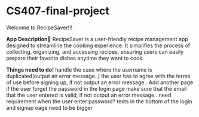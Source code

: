 # CS407-final-project
Welcome to RecipeSaver!!!

__App Description👀__
RecipeSaver is a user-friendly recipe management app designed to streamline the cooking experience. It simplifies the process of collecting, organizing, and accessing recipes, ensuring users can easily prepare their favorite dishes anytime they want to cook.

__Things need to do!__
  handle the case where the username is duplicated(output an error message..)
  the user has to agree with the terms of use before signing up, if not output an error message..
  Add another page if the user forget the password in the login page
  make sure that the email that the user entered is valid, if not output an error message..
  need requirement when the user enter password?
  texts in the bottom of the login and signup oage need to be bigger


